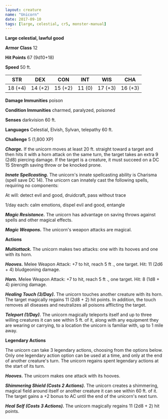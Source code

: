 ```yaml
---
layout: creature
name: "Unicorn"
date: 2017-09-10
tags: [large, celestial, cr5, monster-manual]
---
```


**Large celestial, lawful good**

**Armor Class** 12

**Hit Points** 67 (9d10+18)

**Speed** 50 ft.

|   STR   |   DEX   |   CON   |   INT   |   WIS   |   CHA   |
|:-----:|:-----:|:-----:|:-----:|:-----:|:-----:|
| 18 (+4) | 14 (+2) | 15 (+2) | 11 (0) | 17 (+3) | 16 (+3) |

**Damage Immunities** poison

**Condition Immunities** charmed, paralyzed, poisoned

**Senses** darkvision 60 ft.

**Languages** Celestial, Elvish, Sylvan, telepathy 60 ft.

**Challenge** 5 (1,800 XP)

***Charge.*** If the unicorn moves at least 20 ft. straight toward a target and then hits it with a horn attack on the same turn, the target takes an extra 9 (2d8) piercing damage. If the target is a creature, it must succeed on a DC 15 Strength saving throw or be knocked prone.

***Innate Spellcasting.*** The unicorn's innate spellcasting ability is Charisma (spell save DC 14). The unicorn can innately cast the following spells, requiring no components: 

At will: detect evil and good, druidcraft, pass without trace

1/day each: calm emotions, dispel evil and good, entangle

***Magic Resistance.*** The unicorn has advantage on saving throws against spells and other magical effects.

***Magic Weapons.*** The unicorn's weapon attacks are magical.

**Actions**

***Multiattack.*** The unicorn makes two attacks: one with its hooves and one with its horn.

***Hooves.*** Melee Weapon Attack: +7 to hit, reach 5 ft ., one target. Hit: 11 (2d6 + 4) bludgeoning damage.

***Horn.*** Melee Weapon Attack: +7 to hit, reach 5 ft ., one target. Hit: 8 (1d8 + 4) piercing damage.

***Healing Touch (3/Day).*** The unicorn touches another creature with its horn. The target magically regains 11 (2d8 + 2) hit points. In addition, the touch removes all diseases and neutralizes all poisons afflicting the target.

***Teleport (1/Day).*** The unicorn magically teleports itself and up to three willing creatures it can see within 5 ft. of it, along with any equipment they are wearing or carrying, to a location the unicorn is familiar with, up to 1 mile away.

**Legendary Actions**

The unicorn can take 3 legendary actions, choosing from the options below. Only one legendary action option can be used at a time, and only at the end of another creature's turn. The unicorn regains spent legendary actions at the start of its turn.

***Hooves.*** The unicorn makes one attack with its hooves.

***Shimmering Shield (Costs 2 Actions).*** The unicorn creates a shimmering, magical field around itself or another creature it can see within 60 ft. of it. The target gains a +2 bonus to AC until the end of the unicorn's next turn.

***Heal Self (Costs 3 Actions).*** The unicorn magically regains 11 (2d8 + 2) hit points.

